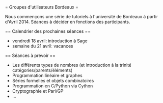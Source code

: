 = Groupes d'utilisateurs Bordeaux =

Nous commençons une série de tutoriels à l'université de Bordeaux à partir d'Avril 2014. Séances à décider en fonctions des participants.

== Calendrier des prochaines séances ==

 * vendredi 18 avril: introduction à Sage
 * semaine du 21 avril: vacances

== Séances à prévoir ==

 * Les différents types de nombres (et introduction à la trinité catégories/parents/éléments)
 * Programmation linéaire et graphes
 * Séries formelles et objets combinatoires
 * Programmation en C/Python via Cython
 * Cryptographie et Pari/GP
 * ...
